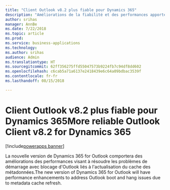 ```yaml
---
title: "Client Outlook v8.2 plus fiable pour Dynamics 365"
description: "Améliorations de la fiabilité et des performances apportées au complément Outlook COM, version 8.2"
author: srihas
manager: AnnBe
ms.date: 7/22/2018
ms.topic: article
ms.prod: 
ms.service: business-applications
ms.technology: 
ms.author: srihas
audience: Admin
ms.translationtype: HT
ms.sourcegitcommit: 62ff356275ffd55047573b9224fb7c94df8dd602
ms.openlocfilehash: c6cab5a71a6137e2418439e6c64a09bdbac3539f
ms.contentlocale: fr-fr
ms.lasthandoff: 08/15/2018

---
```

# <a name="more-reliable-outlook-client-v82-for-dynamics-365"></a><span data-ttu-id="31271-103">Client Outlook v8.2 plus fiable pour Dynamics 365</span><span class="sxs-lookup"><span data-stu-id="31271-103">More reliable Outlook Client v8.2 for Dynamics 365</span></span>

[!include[powerapps banner](../includes/powerapps.md)]




<span data-ttu-id="31271-104">La nouvelle version de Dynamics 365 for Outlook comportera des améliorations des performances visant à résoudre les problèmes de démarrage avec blocage d'Outlook liés à l'actualisation du cache des métadonnées.</span><span class="sxs-lookup"><span data-stu-id="31271-104">The new version of Dynamics 365 for Outlook will have performance enhancements to address Outlook boot and hang issues due to metadata cache refresh.</span></span>

